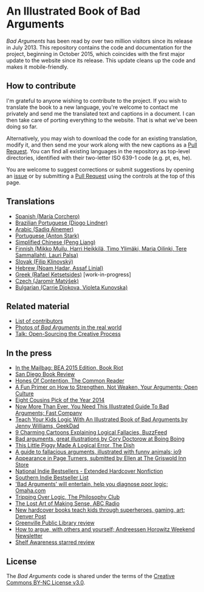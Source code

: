 # An Illustrated Book of Bad Arguments

_Bad Arguments_ has been read by over two million visitors since its release in July 2013. This repository contains the code and documentation for the project, beginning in October 2015, which coincides with the first major update to the website since its release. This update cleans up the code and makes it mobile-friendly.

## How to contribute

I'm grateful to anyone wishing to contribute to the project. If you wish to translate the book to a new language, you're welcome to contact me privately and send me the translated text and captions in a document. I can then take care of porting everything to the website. That is what we've been doing so far.

Alternatively, you may wish to download the code for an existing translation, modify it, and then send me your work along with the new captions as a [Pull Request](https://help.github.com/articles/using-pull-requests/). You can find all existing languages in the repository as top-level directories, identified with their two-letter ISO 639-1 code (e.g. pt, es, he).

You are welcome to suggest corrections or submit suggestions by opening an [issue](https://github.com/almossawi/badarguments/issues) or by submitting a [Pull Request](https://github.com/almossawi/badarguments/pulls) using the controls at the top of this page.

## Translations

* [Spanish (María Corchero)](es)
* [Brazilian Portuguese (Diogo Lindner)](pt-br)
* [Arabic (Sadiq Alnemer)](ar)
* [Portuguese (Anton Stark)](pt)
* [Simplified Chinese (Peng Liang)](zh-cn)
* [Finnish (Mikko Muilu, Harri Heikkilä, Timo Ylimäki, Marja Oilinki, Tere Sammallahti, Lauri Palsa)](fi)
* [Slovak (Filip Klinovský)](sk)
* [Hebrew (Noam Hadar, Assaf Linial)](he)
* [Greek (Rafael Ketsetsides)](gr) [work-in-progress]
* [Czech (Jaromír Matýšek)](cz)
* [Bulgarian (Carrie Djokova, Violeta Kunovska)](bg)

## Related material
* [List of contributors](https://github.com/almossawi/badarguments/wiki/Contributors)
* [Photos of _Bad Arguments_ in the real world](https://github.com/almossawi/badarguments/wiki/Photos)
* [Talk: Open-Sourcing the Creative Process](http://almossawi.com/open-sourcing-the-creative-process/)

## In the press
* [In the Mailbag: BEA 2015 Edition, Book Riot](https://www.youtube.com/watch?v=hvindvG0AbA#t=7m53s)
* [San Diego Book Review](http://www.sandiegobookreview.com/an-illustrated-book-of-bad-arguments/)
* [Hones Of Contention, The Common Reader](http://commonreader.wustl.edu/c/hones-of-contention/)
* [A Fun Primer on How to Strengthen, Not Weaken, Your Arguments; Open Culture](http://www.openculture.com/2015/04/an-illustrated-book-of-bad-arguments.html)
* [Eight Cousins Pick of the Year 2014](http://www.eightcousins.com/book/9781615192250)
* [Now More Than Ever, You Need This Illustrated Guide To Bad Arguments; Fast Company](http://www.fastcocreate.com/3019063/now-more-than-ever-you-need-this-illustrated-guide-to-bad-arguments-faulty-logic-and-silly-r)
* [Teach Your Kids Logic With An Illustrated Book of Bad Arguments by Jenny Williams, GeekDad](http://geekdad.com/2013/09/teach-kids-logic-illustrated-book-bad-arguments/)
* [9 Charming Cartoons Explaining Logical Fallacies, BuzzFeed](http://www.buzzfeed.com/kevintang/charming-cartoons-that-debunk-your-bs-arguments)
* [Bad arguments, great illustrations by Cory Doctorow at Boing Boing](https://boingboing.net/2014/03/21/bad-arguments-great-illustrat.html)
* [This Little Piggy Made A Logical Error, The Dish](http://dish.andrewsullivan.com/2013/09/09/this-little-piggy-made-a-logical-error/)
* [A guide to fallacious arguments, illustrated with funny animals; io9](http://io9.com/a-guide-to-fallacious-arguments-illustrated-with-funny-1273276162)
* [Appearance in Page Turners, submitted by Ellen at The Griswold Inn Store](http://www.easthavencourier.com/article/20141119/ENT03/141119799/1129/pageturners)
* [National Indie Bestsellers - Extended Hardcover Nonfiction](http://www.bookweb.org/national-indie-bestsellers_extended-hardcover-nonfiction/2014-09-25%2000%3A00%3A00)
* [Southern Indie Bestseller List](http://www.authorsroundthesouth.com/bestsellers/8951-southern-indie-bestseller-list-september-28-2014)
* ['Bad Arguments' will entertain, help you diagnose poor logic; Omaha.com](http://www.omaha.com/living/book-review-bad-arguments-will-entertain-help-you-diagnose-poor/article_2114b88b-8398-53c9-97e3-25105fd16a41.html)
* [Tripping Over Logic, The Philosophy Club](http://thephilosophyclub.com.au/2014/03/01/bad-arguments-book-review/)
* [The Lost Art of Making Sense, ABC Radio](http://www.abc.net.au/radionational/programs/drive/the-lost-art-of-making-sense/5919286)
* [New hardcover books teach kids through superheroes, gaming, art; Denver Post](http://blogs.denverpost.com/nerd/2014/09/23/nerd-books-for-kids/3124/)
* [Greenville Public Library review](http://gplreads.tumblr.com/post/131019934269/an-illustrated-book-of-bad-arguments-by-ali)
* [How to argue, with others and yourself; Andreessen Horowitz Weekend Newsletter](http://us7.campaign-archive2.com/?u=35c671b34bb404149166bf755&id=278fbd99ab)
* [Shelf Awareness starred review](http://www.shelf-awareness.com/readers-issue.html?issue=326#m5772)

## License

The _Bad Arguments_ code is shared under the terms of the [Creative Commons BY-NC License v3.0](https://creativecommons.org/licenses/by-nc/3.0/).
